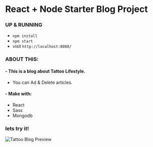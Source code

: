# React + Node Starter Blog Project

### UP & RUNNING
* `npm install`
* `npm start`
* visit `http://localhost:8080/`

### ABOUT THIS:
 #### - This is a blog about Tattoo Lifestyle.
 * You can Ad & Delete articles.
 #### - Make with:
 * React
 * Sass
 * Mongodb

### lets try it!
![Tattoo Blog Preview](https://img15.hostingpics.net/pics/907489FireShotCapture5InkedLifehttplocalhost8080.png)
